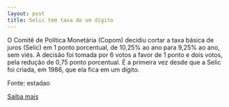 ```yaml
---
layout: post
title: Selic tem taxa de um dígito
---
```

<p>O Comitê de Política Monetária (Copom) decidiu cortar a taxa básica de juros (Selic) em 1 ponto porcentual, de 10,25% ao ano para 9,25% ao ano, sem viés. A decisão foi tomada por 6 votos a favor de 1 ponto e dois votos, pela redução de 0,75 ponto porcentual. É a primeira vez desde que a Selic foi criada, em 1986, que ela fica em um dígito.</p><p>Fonte: estadao</p><p><a href="http://www.estadao.com.br/noticias/economia,copom-reduz-taxa-de-juros-em-1-ponto--para-9-25-ao-ano,385616,0.htm" target="_blank">Saiba mais </a></p>
